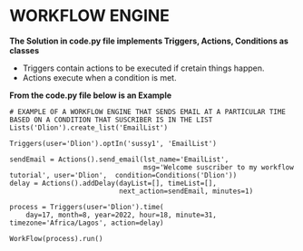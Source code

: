 # WORKFLOW ENGINE

**The Solution  in code.py file implements Triggers, Actions, Conditions as classes**

* Triggers contain actions to be executed if cretain things happen.
* Actions execute when a condition is met.

**From the code.py file below is an Example**

```
# EXAMPLE OF A WORKFLOW ENGINE THAT SENDS EMAIL AT A PARTICULAR TIME  BASED ON A CONDITION THAT SUSCRIBER IS IN THE LIST
Lists('Dlion').create_list('EmailList')

Triggers(user='Dlion').optIn('sussy1', 'EmailList')

sendEmail = Actions().send_email(lst_name='EmailList',
                                 msg='Welcome suscriber to my workflow tutorial', user='Dlion',  condition=Conditions('Dlion'))
delay = Actions().addDelay(dayList=[], timeList=[],
                           next_action=sendEmail, minutes=1)

process = Triggers(user='Dlion').time(
    day=17, month=8, year=2022, hour=18, minute=31, timezone='Africa/Lagos', action=delay)

WorkFlow(process).run()

```
